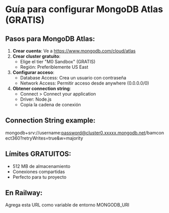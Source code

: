 # Guía para configurar MongoDB Atlas (GRATIS)

## Pasos para MongoDB Atlas:

1. **Crear cuenta**: Ve a https://www.mongodb.com/cloud/atlas
2. **Crear cluster gratuito**:
   - Elige el tier "M0 Sandbox" (GRATIS)
   - Región: Preferiblemente US East
3. **Configurar acceso**:
   - Database Access: Crea un usuario con contraseña
   - Network Access: Permitir acceso desde anywhere (0.0.0.0/0)
4. **Obtener connection string**:
   - Connect > Connect your application
   - Driver: Node.js
   - Copia la cadena de conexión

## Connection String example:

mongodb+srv://username:password@cluster0.xxxxx.mongodb.net/bamconect360?retryWrites=true&w=majority

## Límites GRATUITOS:

- 512 MB de almacenamiento
- Conexiones compartidas
- Perfecto para tu proyecto

## En Railway:

Agrega esta URL como variable de entorno MONGODB_URI

